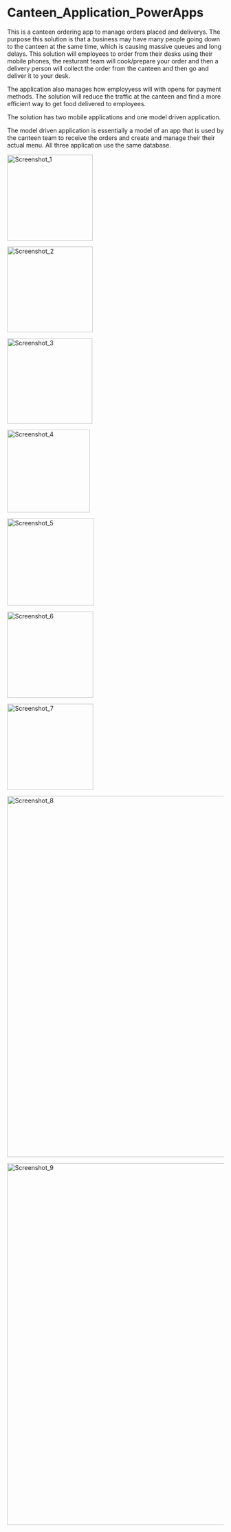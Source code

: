 # Canteen_Application_PowerApps

This is a canteen ordering app to manage orders placed and deliverys. The purpose this solution is that a business may have many people going down to the canteen at the same time, which is causing massive queues and long delays.
This solution will employees to order from their desks using their mobile phones, the resturant team will cook/prepare your order and then a delivery person will collect the order from the canteen and then go and deliver it to your desk.

The application also manages how employyess will with opens for payment methods. The solution will reduce the traffic at the canteen and find a more efficient way to get food delivered to employees.

The solution has two mobile applications and one model driven application.

The model driven application is essentially a model of an app that is used by the canteen team to receive the orders and create and manage their their actual menu. All three application use the same database.

<img width="199" alt="Screenshot_1" src="https://github.com/RathogwaInnocent/Canteen_Application_PowerApps/assets/17208775/c84dad92-6c2f-4b18-804b-3c4ec062687f">

>>>


<img width="199" alt="Screenshot_2" src="https://github.com/RathogwaInnocent/Canteen_Application_PowerApps/assets/17208775/e86a8660-b849-456e-af9f-30887083c62a">

>>>


<img width="198" alt="Screenshot_3" src="https://github.com/RathogwaInnocent/Canteen_Application_PowerApps/assets/17208775/acc9008a-9c6a-4d2d-9d1c-566f36ada900">

>>>


<img width="192" alt="Screenshot_4" src="https://github.com/RathogwaInnocent/Canteen_Application_PowerApps/assets/17208775/ef7ab57c-90e1-456a-b545-04e9defcc28c">

>>>


<img width="202" alt="Screenshot_5" src="https://github.com/RathogwaInnocent/Canteen_Application_PowerApps/assets/17208775/b155b8bb-204f-435b-bd50-5b571b17844f">

>>>


<img width="200" alt="Screenshot_6" src="https://github.com/RathogwaInnocent/Canteen_Application_PowerApps/assets/17208775/e3f200a2-9d1a-4e4c-8363-26fc174c8076">

>>>


<img width="200" alt="Screenshot_7" src="https://github.com/RathogwaInnocent/Canteen_Application_PowerApps/assets/17208775/b67046a5-1434-43ba-b704-144c0ed5b16f">

>>>


<img width="838" alt="Screenshot_8" src="https://github.com/RathogwaInnocent/Canteen_Application_PowerApps/assets/17208775/45bbb97f-87a2-42d9-8573-56bfaa103b9e">

>>>


<img width="840" alt="Screenshot_9" src="https://github.com/RathogwaInnocent/Canteen_Application_PowerApps/assets/17208775/cbddb98a-96ed-467c-8a29-0626e39d7dcb">

>>>




>>>

>>>
